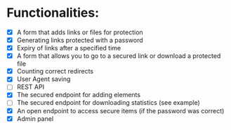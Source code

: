 # Functionalities:

- [x] A form that adds links or files for protection
- [x] Generating links protected with a password
- [x] Expiry of links after a specified time
- [x] A form that allows you to go to a secured link or download a protected file
- [x] Counting correct redirects
- [x] User Agent saving
- [ ] REST API
- [x] The secured endpoint for adding elements
- [ ] The secured endpoint for downloading statistics (see example)
- [x] An open endpoint to access secure items (if the password was correct)
- [x] Admin panel
